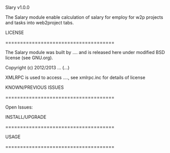 Slary v1.0.0

   
The Salary module enable calculation of salary for employ for w2p projects and tasks into web2project tabs.

LICENSE

=====================================

The Salary module was built by .... and is released here
under modified BSD license (see GNU.org).

Copyright (c) 2012/2013 ... (...)

XMLRPC is used to access ...., see xmlrpc.inc for details of license



KNOWN/PREVIOUS ISSUES

=====================================

Open Issues:


INSTALL/UPGRADE

=====================================


USAGE

=====================================

